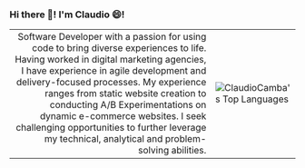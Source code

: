 ### Hi there 👋! I'm Claudio 😄! 
|      |           |
|-----:|-----------|
|Software Developer with a passion for using code to bring diverse experiences to life. Having worked in digital marketing agencies, I have experience in agile development and delivery-focused processes. My experience ranges from static website creation to conducting A/B Experimentations on dynamic e-commerce websites. I seek challenging opportunities to further leverage my technical, analytical and problem-solving abilities.| ![ClaudioCamba's Top Languages](https://github-readme-stats.vercel.app/api/top-langs/?username=ClaudioCamba&theme=vision-friendly-dark&show_icons=true&hide_border=true&layout=compact)|




<!--
**ClaudioCamba/ClaudioCamba** is a ✨ _special_ ✨ repository because its `README.md` (this file) appears on your GitHub profile.

Here are some ideas to get you started:

- 🔭 I’m currently working on ...
- 🌱 I’m currently learning ...
- 👯 I’m looking to collaborate on ...
- 🤔 I’m looking for help with ...
- 💬 Ask me about ...
- 📫 How to reach me: ...
- 😄 Pronouns: ...
- ⚡ Fun fact: ...
-->
